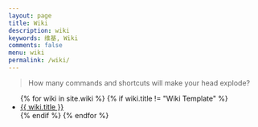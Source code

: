 ```yaml
---
layout: page
title: Wiki
description: wiki
keywords: 维基, Wiki
comments: false
menu: wiki
permalink: /wiki/
---
```


> How many commands and shortcuts will make your head explode?

<ul class="listing">
{% for wiki in site.wiki %}
{% if wiki.title != "Wiki Template" %}
<li class="listing-item"><a href="{{ site.url }}{{ wiki.url }}">{{ wiki.title }}</a></li>
{% endif %}
{% endfor %}
</ul>
